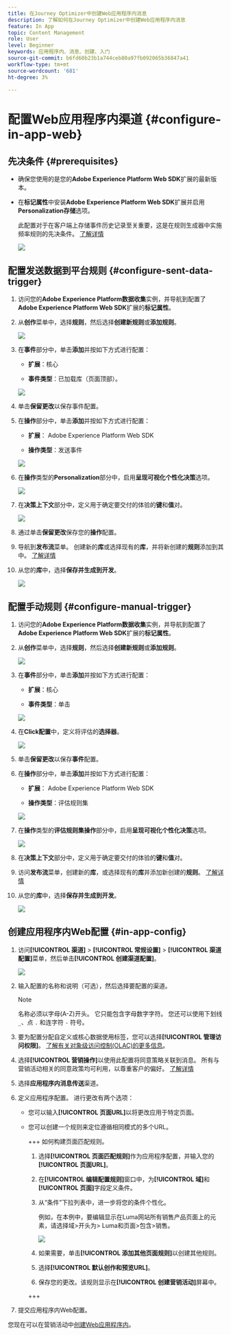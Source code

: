 ```yaml
---
title: 在Journey Optimizer中创建Web应用程序内消息
description: 了解如何在Journey Optimizer中创建Web应用程序内消息
feature: In App
topic: Content Management
role: User
level: Beginner
keywords: 应用程序内、消息、创建、入门
source-git-commit: b6fd60b23b1a744ceb80a97fb092065b36847a41
workflow-type: tm+mt
source-wordcount: '681'
ht-degree: 3%

---
```



# 配置Web应用程序内渠道 {#configure-in-app-web}

## 先决条件 {#prerequisites}

* 确保您使用的是您的&#x200B;**Adobe Experience Platform Web SDK**&#x200B;扩展的最新版本。

* 在&#x200B;**标记属性**&#x200B;中安装&#x200B;**Adobe Experience Platform Web SDK**&#x200B;扩展并启用&#x200B;**Personalization存储**&#x200B;选项。

  此配置对于在客户端上存储事件历史记录至关重要，这是在规则生成器中实施频率规则的先决条件。 [了解详情](https://experienceleague.adobe.com/docs/experience-platform/tags/extensions/client/web-sdk/web-sdk-extension-configuration.html?lang=en)

  ![](assets/configure_web_inapp_1.png)

## 配置发送数据到平台规则 {#configure-sent-data-trigger}

1. 访问您的&#x200B;**Adobe Experience Platform数据收集**&#x200B;实例，并导航到配置了&#x200B;**Adobe Experience Platform Web SDK**&#x200B;扩展的&#x200B;**标记属性**。

1. 从&#x200B;**创作**&#x200B;菜单中，选择&#x200B;**规则**，然后选择&#x200B;**创建新规则**&#x200B;或&#x200B;**添加规则**。

   ![](assets/configure_web_inapp_2.png)

1. 在&#x200B;**事件**&#x200B;部分中，单击&#x200B;**添加**&#x200B;并按如下方式进行配置：

   * **扩展**：核心

   * **事件类型**：已加载库（页面顶部）。

   ![](assets/configure_web_inapp_3.png)

1. 单击&#x200B;**保留更改**&#x200B;以保存事件配置。

1. 在&#x200B;**操作**&#x200B;部分中，单击&#x200B;**添加**&#x200B;并按如下方式进行配置：

   * **扩展**： Adobe Experience Platform Web SDK

   * **操作类型**：发送事件

   ![](assets/configure_web_inapp_4.png)

1. 在&#x200B;**操作**&#x200B;类型的&#x200B;**Personalization**&#x200B;部分中，启用&#x200B;**呈现可视化个性化决策**&#x200B;选项。

   ![](assets/configure_web_inapp_5.png)

1. 在&#x200B;**决策上下文**&#x200B;部分中，定义用于确定要交付的体验的&#x200B;**键**&#x200B;和&#x200B;**值**&#x200B;对。

   ![](assets/configure_web_inapp_6.png)

1. 通过单击&#x200B;**保留更改**&#x200B;保存您的&#x200B;**操作**&#x200B;配置。

1. 导航到&#x200B;**发布流**&#x200B;菜单。 创建新的&#x200B;**库**&#x200B;或选择现有的&#x200B;**库**，并将新创建的&#x200B;**规则**&#x200B;添加到其中。 [了解详情](https://experienceleague.adobe.com/docs/experience-platform/tags/publish/libraries.html?lang=en#create-a-library)

1. 从您的&#x200B;**库**&#x200B;中，选择&#x200B;**保存并生成到开发**。

   ![](assets/configure_web_inapp_7.png)

## 配置手动规则 {#configure-manual-trigger}

1. 访问您的&#x200B;**Adobe Experience Platform数据收集**&#x200B;实例，并导航到配置了&#x200B;**Adobe Experience Platform Web SDK**&#x200B;扩展的&#x200B;**标记属性**。

1. 从&#x200B;**创作**&#x200B;菜单中，选择&#x200B;**规则**，然后选择&#x200B;**创建新规则**&#x200B;或&#x200B;**添加规则**。

   ![](assets/configure_web_inapp_8.png)

1. 在&#x200B;**事件**&#x200B;部分中，单击&#x200B;**添加**&#x200B;并按如下方式进行配置：

   * **扩展**：核心

   * **事件类型**：单击

   ![](assets/configure_web_inapp_9.png)

1. 在&#x200B;**Click配置**&#x200B;中，定义将评估的&#x200B;**选择器**。

   ![](assets/configure_web_inapp_10.png)

1. 单击&#x200B;**保留更改**&#x200B;以保存&#x200B;**事件**&#x200B;配置。

1. 在&#x200B;**操作**&#x200B;部分中，单击&#x200B;**添加**&#x200B;并按如下方式进行配置：

   * **扩展**： Adobe Experience Platform Web SDK

   * **操作类型**：评估规则集

   ![](assets/configure_web_inapp_11.png)

1. 在&#x200B;**操作**&#x200B;类型的&#x200B;**评估规则集操作**&#x200B;部分中，启用&#x200B;**呈现可视化个性化决策**&#x200B;选项。

   ![](assets/configure_web_inapp_13.png)

1. 在&#x200B;**决策上下文**&#x200B;部分中，定义用于确定要交付的体验的&#x200B;**键**&#x200B;和&#x200B;**值**&#x200B;对。

1. 访问&#x200B;**发布流**&#x200B;菜单，创建新的&#x200B;**库**，或选择现有的&#x200B;**库**&#x200B;并添加新创建的&#x200B;**规则**。 [了解详情](https://experienceleague.adobe.com/docs/experience-platform/tags/publish/libraries.html?lang=en#create-a-library)

1. 从您的&#x200B;**库**&#x200B;中，选择&#x200B;**保存并生成到开发**。

   ![](assets/configure_web_inapp_14.png)

## 创建应用程序内Web配置 {#in-app-config}

1. 访问&#x200B;**[!UICONTROL 渠道]** > **[!UICONTROL 常规设置]** > **[!UICONTROL 渠道配置]**&#x200B;菜单，然后单击&#x200B;**[!UICONTROL 创建渠道配置]**。

   ![](assets/in-app-web-config-1.png)

1. 输入配置的名称和说明（可选），然后选择要配置的渠道。

   >[!NOTE]
   >
   > 名称必须以字母(A-Z)开头。 它只能包含字母数字字符。 您还可以使用下划线 `_`、点 `.` 和连字符 `-` 符号。

1. 要为配置分配自定义或核心数据使用标签，您可以选择&#x200B;**[!UICONTROL 管理访问权限]**。 [了解有关对象级访问控制(OLAC)的更多信息](../administration/object-based-access.md)。

1. 选择&#x200B;**[!UICONTROL 营销操作]**&#x200B;以使用此配置将同意策略关联到消息。 所有与营销活动相关的同意政策均可利用，以尊重客户的偏好。 [了解详情](../action/consent.md#surface-marketing-actions)

1. 选择&#x200B;**应用程序内消息传送**&#x200B;渠道。

1. 定义应用程序配置。 进行更改有两个选项：

   * 您可以输入&#x200B;**[!UICONTROL 页面URL]**&#x200B;以将更改应用于特定页面。

   * 您可以创建一个规则来定位遵循相同模式的多个URL。

     +++ 如何构建页面匹配规则。

      1. 选择&#x200B;**[!UICONTROL 页面匹配规则]**&#x200B;作为应用程序配置，并输入您的&#x200B;**[!UICONTROL 页面URL]**。

      1. 在&#x200B;**[!UICONTROL 编辑配置规则]**&#x200B;窗口中，为&#x200B;**[!UICONTROL 域]**&#x200B;和&#x200B;**[!UICONTROL 页面]**&#x200B;字段定义条件。
      1. 从“条件”下拉列表中，进一步将您的条件个性化。

         例如，在本例中，要编辑显示在Luma网站所有销售产品页面上的元素，请选择域>开头为> Luma和页面>包含>销售。

         ![](assets/in_app_web_surface_4.png)

      1. 如果需要，单击&#x200B;**[!UICONTROL 添加其他页面规则]**&#x200B;以创建其他规则。

      1. 选择&#x200B;**[!UICONTROL 默认创作和预览URL]**。

      1. 保存您的更改。该规则显示在&#x200B;**[!UICONTROL 创建营销活动]**&#x200B;屏幕中。

     +++

1. 提交应用程序内Web配置。

您现在可以在营销活动中[创建Web应用程序内](../in-app/create-in-app-web.md)。
